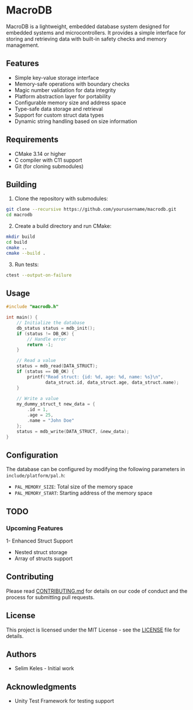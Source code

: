 # MacroDB

MacroDB is a lightweight, embedded database system designed for embedded systems and microcontrollers. It provides a simple interface for storing and retrieving data with built-in safety checks and memory management.

## Features

- Simple key-value storage interface
- Memory-safe operations with boundary checks
- Magic number validation for data integrity
- Platform abstraction layer for portability
- Configurable memory size and address space
- Type-safe data storage and retrieval
- Support for custom struct data types
- Dynamic string handling based on size information

## Requirements

- CMake 3.14 or higher
- C compiler with C11 support
- Git (for cloning submodules)

## Building

1. Clone the repository with submodules:
```bash
git clone --recursive https://github.com/yourusername/macrodb.git
cd macrodb
```

2. Create a build directory and run CMake:
```bash
mkdir build
cd build
cmake ..
cmake --build .
```

3. Run tests:
```bash
ctest --output-on-failure
```

## Usage

```c
#include "macrodb.h"

int main() {
    // Initialize the database
    db_status status = mdb_init();
    if (status != DB_OK) {
        // Handle error
        return -1;
    }

    // Read a value
    status = mdb_read(DATA_STRUCT);
    if (status == DB_OK) {
        printf("Read struct: {id: %d, age: %d, name: %s}\n", 
               data_struct.id, data_struct.age, data_struct.name);
    }
    
    // Write a value
    my_dummy_struct_t new_data = {
        .id = 1,
        .age = 25,
        .name = "John Doe"
    };
    status = mdb_write(DATA_STRUCT, &new_data);
}
```

## Configuration

The database can be configured by modifying the following parameters in `include/platform/pal.h`:

- `PAL_MEMORY_SIZE`: Total size of the memory space
- `PAL_MEMORY_START`: Starting address of the memory space

## TODO

### Upcoming Features
1- Enhanced Struct Support
   - Nested struct storage
   - Array of structs support

## Contributing

Please read [CONTRIBUTING.md](CONTRIBUTING.md) for details on our code of conduct and the process for submitting pull requests.

## License

This project is licensed under the MIT License - see the [LICENSE](LICENSE) file for details.

## Authors

- Selim Keles - Initial work

## Acknowledgments

- Unity Test Framework for testing support

